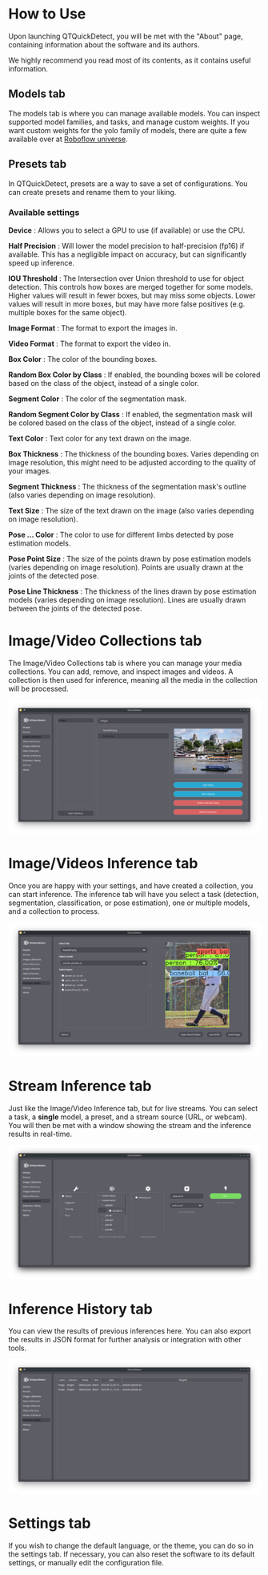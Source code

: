 # How to Use

Upon launching QTQuickDetect, you will be met with the "About" page, containing information about the software and its authors.

We highly recommend you read most of its contents, as it contains useful information.

## Models tab

The models tab is where you can manage available models. You can inspect supported model families, and tasks, and manage custom weights.
If you want custom weights for the yolo family of models, there are quite a few available over at [Roboflow universe](https://universe.roboflow.com/).

## Presets tab

In QTQuickDetect, presets are a way to save a set of configurations. You can create presets and rename them to your liking.

### Available settings

**Device** : Allows you to select a GPU to use (if available) or use the CPU.

**Half Precision** : Will lower the model precision to half-precision (fp16) if available. This has a negligible impact on accuracy, but can significantly speed up inference.

**IOU Threshold** : The Intersection over Union threshold to use for object detection. This controls how boxes are merged together for some models. Higher values will result in fewer boxes, but may miss some objects. Lower values will result in more boxes, but may have more false positives (e.g. multiple boxes for the same object).

**Image Format** : The format to export the images in. 

**Video Format** : The format to export the video in.

**Box Color** : The color of the bounding boxes.

**Random Box Color by Class** : If enabled, the bounding boxes will be colored based on the class of the object, instead of a single color.

**Segment Color** : The color of the segmentation mask.

**Random Segment Color by Class** : If enabled, the segmentation mask will be colored based on the class of the object, instead of a single color.

**Text Color** : Text color for any text drawn on the image.

**Box Thickness** : The thickness of the bounding boxes. Varies depending on image resolution, this might need to be adjusted according to the quality of your images.

**Segment Thickness** : The thickness of the segmentation mask's outline (also varies depending on image resolution).

**Text Size** : The size of the text drawn on the image (also varies depending on image resolution).

**Pose ... Color** : The color to use for different limbs detected by pose estimation models.

**Pose Point Size** : The size of the points drawn by pose estimation models (varies depending on image resolution). Points are usually drawn at the joints of the detected pose.

**Pose Line Thickness** : The thickness of the lines drawn by pose estimation models (varies depending on image resolution). Lines are usually drawn between the joints of the detected pose.

# Image/Video Collections tab

The Image/Video Collections tab is where you can manage your media collections. You can add, remove, and inspect images and videos. A collection is then used for inference, meaning all the media in the collection will be processed.

![Collections](assets/collection_screenshot.png)

# Image/Videos Inference tab

Once you are happy with your settings, and have created a collection, you can start inference. The inference tab will have you select a task (detection, segmentation, classification, or pose estimation), one or multiple models, and a collection to process.

![Image Inference](assets/image_screenshot.png)

# Stream Inference tab

Just like the Image/Video Inference tab, but for live streams. You can select a task, a __single__ model, a preset, and a stream source (URL, or webcam). You will then be met with a window showing the stream and the inference results in real-time.

![Stream Inference](assets/stream_screenshot.png)

# Inference History tab

You can view the results of previous inferences here. You can also export the results in JSON format for further analysis or integration with other tools.

![History](assets/history_screenshot.png)

# Settings tab

If you wish to change the default language, or the theme, you can do so in the settings tab. If necessary, you can also reset the software to its default settings, or manually edit the configuration file.